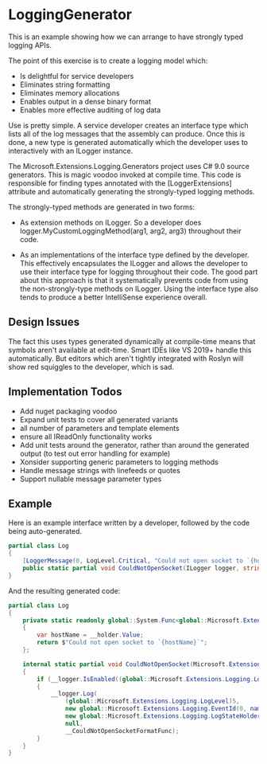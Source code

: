 ﻿# LoggingGenerator

This is an example showing how we can arrange to have strongly typed logging APIs.

The point of this exercise is to create a logging model which:

* Is delightful for service developers
* Eliminates string formatting
* Eliminates memory allocations
* Enables output in a dense binary format
* Enables more effective auditing of log data

Use is pretty simple. A service developer creates an interface type which lists all of the log messages that the assembly can produce.
Once this is done, a new type is generated automatically which the developer uses to interactively with an ILogger instance. 

The Microsoft.Extensions.Logging.Generators project uses C# 9.0 source generators. This is magic voodoo invoked at compile time. This code is
responsible for finding types annotated with the [LoggerExtensions] attribute and automatically generating the strongly-typed
logging methods.

The strongly-typed methods are generated in two forms:

* As extension methods on ILogger. So a developer does logger.MyCustomLoggingMethod(arg1, arg2, arg3) throughout their code.

* As an implementations of the interface type defined by the developer. This effectively encapsulates the ILogger and allows
the developer to use their interface type for logging throughout their code. The good part about this approach is that it 
systematically prevents code from using the non-strongly-type methods on ILogger. Using the interface type also tends to
produce a better IntelliSense experience overall.

## Design Issues

The fact this uses types generated dynamically at compile-time means
that symbols aren't available at edit-time. Smart IDEs like VS 2019+
handle this automatically. But editors which aren't tightly integrated
with Roslyn will show red squiggles to the developer, which is sad.

## Implementation Todos

* Add nuget packaging voodoo
* Expand unit tests to cover all generated variants
*   all number of parameters and template elements
*   ensure all IReadOnly functionality works
* Add unit tests around the generator, rather than around the generated output (to test out error handling for example)
* Xonsider supporting generic parameters to logging methods
* Handle message strings with linefeeds or quotes 
* Support nullable message parameter types

## Example

Here is an example interface written by a developer, followed by the code being auto-generated.

```csharp
partial class Log
{
    [LoggerMessage(0, LogLevel.Critical, "Could not open socket to `{hostName}`")]
    public static partial void CouldNotOpenSocket(ILogger logger, string hostName);
}
```

And the resulting generated code:


```csharp
partial class Log
{
    private static readonly global::System.Func<global::Microsoft.Extensions.Logging.LogStateHolder<string>, global::System.Exception?, string> __CouldNotOpenSocketFormatFunc = (__holder, _) =>
    {
        var hostName = __holder.Value;
        return $"Could not open socket to `{hostName}`";
    };

    internal static partial void CouldNotOpenSocket(Microsoft.Extensions.Logging.ILogger __logger, string hostName)
    {
        if (__logger.IsEnabled((global::Microsoft.Extensions.Logging.LogLevel)5))
        {
            __logger.Log(
                (global::Microsoft.Extensions.Logging.LogLevel)5,
                new global::Microsoft.Extensions.Logging.EventId(0, nameof(CouldNotOpenSocket)),
                new global::Microsoft.Extensions.Logging.LogStateHolder<string>(nameof(hostName), hostName),
                null,
                __CouldNotOpenSocketFormatFunc);
        }
    }
}
```
